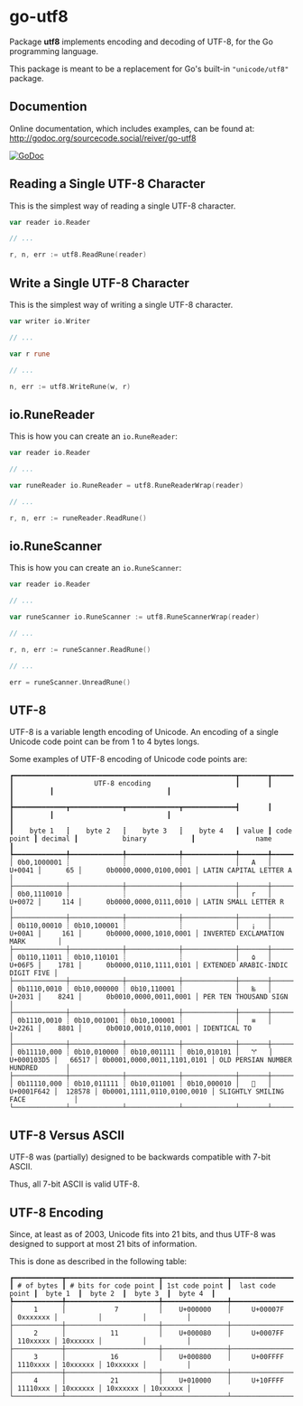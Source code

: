 # go-utf8

Package **utf8** implements encoding and decoding of UTF-8, for the Go programming language.

This package is meant to be a replacement for Go's built-in `"unicode/utf8"` package.

## Documention

Online documentation, which includes examples, can be found at: http://godoc.org/sourcecode.social/reiver/go-utf8

[![GoDoc](https://godoc.org/sourcecode.social/reiver/go-utf8?status.svg)](https://godoc.org/sourcecode.social/reiver/go-utf8)

## Reading a Single UTF-8 Character

This is the simplest way of reading a single UTF-8 character.

```go
var reader io.Reader

// ...

r, n, err := utf8.ReadRune(reader)
```
## Write a Single UTF-8 Character

This is the simplest way of writing a single UTF-8 character.

```go
var writer io.Writer

// ...

var r rune

// ...

n, err := utf8.WriteRune(w, r)
```
## io.RuneReader

This is how you can create an `io.RuneReader`:

```go
var reader io.Reader

// ...

var runeReader io.RuneReader = utf8.RuneReaderWrap(reader)

// ...

r, n, err := runeReader.ReadRune()
```
## io.RuneScanner

This is how you can create an `io.RuneScanner`:

```go
var reader io.Reader

// ...

var runeScanner io.RuneScanner := utf8.RuneScannerWrap(reader)

// ...

r, n, err := runeScanner.ReadRune()

// ...

err = runeScanner.UnreadRune()
```

## UTF-8

UTF-8 is a variable length encoding of Unicode.
An encoding of a single Unicode code point can be from 1 to 4 bytes longs.

Some examples of UTF-8 encoding of Unicode code points are:

```
┏━━━━━━━━━━━━━━━━━━━━━━━━━━━━━━━━━━━━━━━━━━━━━━━━━━━━━━━┳━━━━━━━┳━━━━━━━━━━━━┳━━━━━━━━━┳━━━━━━━━━━━━━━━━━━━━━━━━━━━━┳━━━━━━━━━━━━━━━━━━━━━━━━━━━━━━━━━━┓
┃                    UTF-8 encoding                     ┃       ┃            ┃         ┃                            ┃                                  ┃
┣━━━━━━━━━━━━━┳━━━━━━━━━━━━━┳━━━━━━━━━━━━━┳━━━━━━━━━━━━━┫       ┃            ┃         ┃                            ┃                                  ┃
┃    byte 1   ┋    byte 2   ┋    byte 3   ┋    byte 4   ┃ value ┃ code point ┃ decimal ┃           binary           ┃               name               ┃
┡━━━━━━━━━━━━━╇━━━━━━━━━━━━━╇━━━━━━━━━━━━━╇━━━━━━━━━━━━━╇━━━━━━━╇━━━━━━━━━━━━╇━━━━━━━━━╇━━━━━━━━━━━━━━━━━━━━━━━━━━━━╇━━━━━━━━━━━━━━━━━━━━━━━━━━━━━━━━━━┩
│ 0b0,1000001 ┊             ┊             ┊             │   A   │     U+0041 │      65 │      0b0000,0000,0100,0001 │ LATIN CAPITAL LETTER A           │
├─────────────┼─────────────┼─────────────┼─────────────┼───────┼────────────┼─────────┼────────────────────────────┼──────────────────────────────────┤
│ 0b0,1110010 ┊             ┊             ┊             │   r   │     U+0072 │     114 │      0b0000,0000,0111,0010 │ LATIN SMALL LETTER R             │
├─────────────┼─────────────┼─────────────┼─────────────┼───────┼────────────┼─────────┼────────────────────────────┼──────────────────────────────────┤
│ 0b110,00010 ┊ 0b10,100001 ┊             ┊             │   ¡   │     U+00A1 │     161 │      0b0000,0000,1010,0001 │ INVERTED EXCLAMATION MARK        │
├─────────────┼─────────────┼─────────────┼─────────────┼───────┼────────────┼─────────┼────────────────────────────┼──────────────────────────────────┤
│ 0b110,11011 ┊ 0b10,110101 ┊             ┊             │   ۵   │     U+06F5 │    1781 │      0b0000,0110,1111,0101 │ EXTENDED ARABIC-INDIC DIGIT FIVE │
├─────────────┼─────────────┼─────────────┼─────────────┼───────┼────────────┼─────────┼────────────────────────────┼──────────────────────────────────┤
│ 0b1110,0010 ┊ 0b10,000000 ┊ 0b10,110001 ┊             │   ‱   │     U+2031 │    8241 │      0b0010,0000,0011,0001 │ PER TEN THOUSAND SIGN            │
├─────────────┼─────────────┼─────────────┼─────────────┼───────┼────────────┼─────────┼────────────────────────────┼──────────────────────────────────┤
│ 0b1110,0010 ┊ 0b10,001001 ┊ 0b10,100001 ┊             │   ≡   │     U+2261 │    8801 │      0b0010,0010,0110,0001 │ IDENTICAL TO                     │
├─────────────┼─────────────┼─────────────┼─────────────┼───────┼────────────┼─────────┼────────────────────────────┼──────────────────────────────────┤
│ 0b11110,000 ┊ 0b10,010000 ┊ 0b10,001111 ┊ 0b10,010101 │   𐏕   │ U+000103D5 │   66517 │ 0b0001,0000,0011,1101,0101 │ OLD PERSIAN NUMBER HUNDRED       │
├─────────────┼─────────────┼─────────────┼─────────────┼───────┼────────────┼─────────┼────────────────────────────┼──────────────────────────────────┤
│ 0b11110,000 ┊ 0b10,011111 ┊ 0b10,011001 ┊ 0b10,000010 │   🙂   │ U+0001F642 │  128578 │ 0b0001,1111,0110,0100,0010 │ SLIGHTLY SMILING FACE            │
└─────────────┴─────────────┴─────────────┴─────────────┴───────┴────────────┴─────────┴────────────────────────────┴──────────────────────────────────┘
```

## UTF-8 Versus ASCII

UTF-8 was (partially) designed to be backwards compatible with 7-bit ASCII.

Thus, all 7-bit ASCII is valid UTF-8.

## UTF-8 Encoding

Since, at least as of 2003, Unicode fits into 21 bits, and thus UTF-8 was designed to support at most 21 bits of information.

This is done as described in the following table:

```
┏━━━━━━━━━━━━┳━━━━━━━━━━━━━━━━━━━━━━━┳━━━━━━━━━━━━━━━━┳━━━━━━━━━━━━━━━━━━┳━━━━━━━━━━┳━━━━━━━━━━┳━━━━━━━━━━┳━━━━━━━━━━┓
┃ # of bytes ┃ # bits for code point ┃ 1st code point ┃  last code point ┃  byte 1  ┃  byte 2  ┃  byte 3  ┃  byte 4  ┃
┡━━━━━━━━━━━━╇━━━━━━━━━━━━━━━━━━━━━━━╇━━━━━━━━━━━━━━━━╇━━━━━━━━━━━━━━━━━━╇━━━━━━━━━━╇━━━━━━━━━━╇━━━━━━━━━━╇━━━━━━━━━━┩
│     1      │            7          │    U+000000    │     U+00007F     │ 0xxxxxxx │          │          │          │
├────────────┼───────────────────────┼────────────────┼──────────────────┼──────────┼──────────┼──────────┼──────────┤
│     2      │           11          │    U+000080    │     U+0007FF     │ 110xxxxx │ 10xxxxxx │          │          │
├────────────┼───────────────────────┼────────────────┼──────────────────┼──────────┼──────────┼──────────┼──────────┤
│     3      │           16          │    U+000800    │     U+00FFFF     │ 1110xxxx │ 10xxxxxx │ 10xxxxxx │          │
├────────────┼───────────────────────┼────────────────┼──────────────────┼──────────┼──────────┼──────────┼──────────┤
│     4      │           21          │    U+010000    │     U+10FFFF     │ 11110xxx │ 10xxxxxx │ 10xxxxxx │ 10xxxxxx │
└────────────┴───────────────────────┴────────────────┴──────────────────┴──────────┴──────────┴──────────┴──────────┘
```
